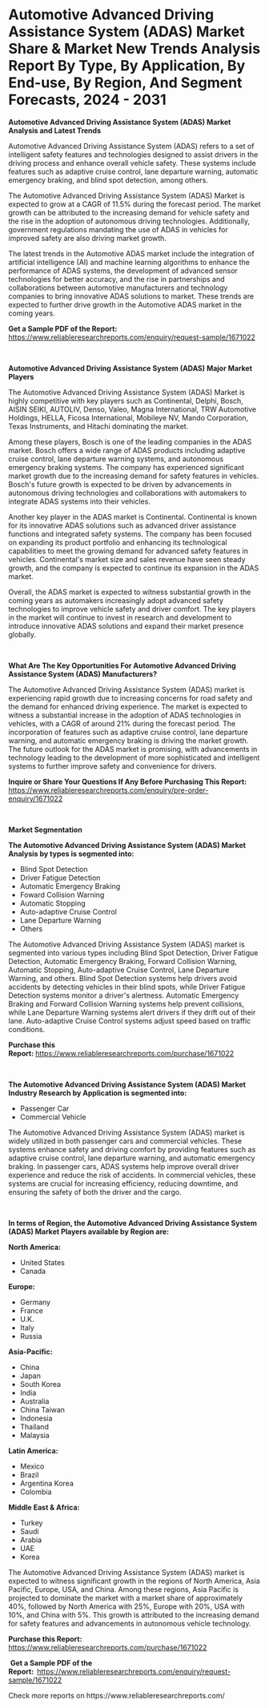 <p><h1>Automotive Advanced Driving Assistance System (ADAS) Market Share & Market New Trends Analysis Report By Type, By Application, By End-use, By Region, And Segment Forecasts, 2024 - 2031</h1></p><p><strong>Automotive Advanced Driving Assistance System (ADAS) Market Analysis and Latest Trends</strong></p>
<p><p>Automotive Advanced Driving Assistance System (ADAS) refers to a set of intelligent safety features and technologies designed to assist drivers in the driving process and enhance overall vehicle safety. These systems include features such as adaptive cruise control, lane departure warning, automatic emergency braking, and blind spot detection, among others.</p><p>The Automotive Advanced Driving Assistance System (ADAS) Market is expected to grow at a CAGR of 11.5% during the forecast period. The market growth can be attributed to the increasing demand for vehicle safety and the rise in the adoption of autonomous driving technologies. Additionally, government regulations mandating the use of ADAS in vehicles for improved safety are also driving market growth.</p><p>The latest trends in the Automotive ADAS market include the integration of artificial intelligence (AI) and machine learning algorithms to enhance the performance of ADAS systems, the development of advanced sensor technologies for better accuracy, and the rise in partnerships and collaborations between automotive manufacturers and technology companies to bring innovative ADAS solutions to market. These trends are expected to further drive growth in the Automotive ADAS market in the coming years.</p></p>
<p><strong>Get a Sample PDF of the Report:&nbsp;</strong> <a href="https://www.reliableresearchreports.com/enquiry/request-sample/1671022">https://www.reliableresearchreports.com/enquiry/request-sample/1671022</a></p>
<p>&nbsp;</p>
<p><strong>Automotive Advanced Driving Assistance System (ADAS) Major Market Players</strong></p>
<p><p>The Automotive Advanced Driving Assistance System (ADAS) Market is highly competitive with key players such as Continental, Delphi, Bosch, AISIN SEIKI, AUTOLIV, Denso, Valeo, Magna International, TRW Automotive Holdings, HELLA, Ficosa International, Mobileye NV, Mando Corporation, Texas Instruments, and Hitachi dominating the market.</p><p>Among these players, Bosch is one of the leading companies in the ADAS market. Bosch offers a wide range of ADAS products including adaptive cruise control, lane departure warning systems, and autonomous emergency braking systems. The company has experienced significant market growth due to the increasing demand for safety features in vehicles. Bosch's future growth is expected to be driven by advancements in autonomous driving technologies and collaborations with automakers to integrate ADAS systems into their vehicles.</p><p>Another key player in the ADAS market is Continental. Continental is known for its innovative ADAS solutions such as advanced driver assistance functions and integrated safety systems. The company has been focused on expanding its product portfolio and enhancing its technological capabilities to meet the growing demand for advanced safety features in vehicles. Continental's market size and sales revenue have seen steady growth, and the company is expected to continue its expansion in the ADAS market.</p><p>Overall, the ADAS market is expected to witness substantial growth in the coming years as automakers increasingly adopt advanced safety technologies to improve vehicle safety and driver comfort. The key players in the market will continue to invest in research and development to introduce innovative ADAS solutions and expand their market presence globally.</p></p>
<p>&nbsp;</p>
<p><strong>What Are The Key Opportunities For Automotive Advanced Driving Assistance System (ADAS) Manufacturers?</strong></p>
<p><p>The Automotive Advanced Driving Assistance System (ADAS) market is experiencing rapid growth due to increasing concerns for road safety and the demand for enhanced driving experience. The market is expected to witness a substantial increase in the adoption of ADAS technologies in vehicles, with a CAGR of around 21% during the forecast period. The incorporation of features such as adaptive cruise control, lane departure warning, and automatic emergency braking is driving the market growth. The future outlook for the ADAS market is promising, with advancements in technology leading to the development of more sophisticated and intelligent systems to further improve safety and convenience for drivers.</p></p>
<p><strong>Inquire or Share Your Questions If Any Before Purchasing This Report:</strong> <a href="https://www.reliableresearchreports.com/enquiry/pre-order-enquiry/1671022">https://www.reliableresearchreports.com/enquiry/pre-order-enquiry/1671022</a></p>
<p>&nbsp;</p>
<p><strong>Market Segmentation</strong></p>
<p><strong>The Automotive Advanced Driving Assistance System (ADAS) Market Analysis by types is segmented into:</strong></p>
<p><ul><li>Blind Spot Detection</li><li>Driver Fatigue Detection</li><li>Automatic Emergency Braking</li><li>Foward Collision Warning</li><li>Automatic Stopping</li><li>Auto-adaptive Cruise Control</li><li>Lane Departure Warning</li><li>Others</li></ul></p>
<p><p>The Automotive Advanced Driving Assistance System (ADAS) market is segmented into various types including Blind Spot Detection, Driver Fatigue Detection, Automatic Emergency Braking, Forward Collision Warning, Automatic Stopping, Auto-adaptive Cruise Control, Lane Departure Warning, and others. Blind Spot Detection systems help drivers avoid accidents by detecting vehicles in their blind spots, while Driver Fatigue Detection systems monitor a driver's alertness. Automatic Emergency Braking and Forward Collision Warning systems help prevent collisions, while Lane Departure Warning systems alert drivers if they drift out of their lane. Auto-adaptive Cruise Control systems adjust speed based on traffic conditions.</p></p>
<p><strong>Purchase this Report:&nbsp;</strong><a href="https://www.reliableresearchreports.com/purchase/1671022">https://www.reliableresearchreports.com/purchase/1671022</a></p>
<p>&nbsp;</p>
<p><strong>The Automotive Advanced Driving Assistance System (ADAS) Market Industry Research by Application is segmented into:</strong></p>
<p><ul><li>Passenger Car</li><li>Commercial Vehicle</li></ul></p>
<p><p>The Automotive Advanced Driving Assistance System (ADAS) market is widely utilized in both passenger cars and commercial vehicles. These systems enhance safety and driving comfort by providing features such as adaptive cruise control, lane departure warning, and automatic emergency braking. In passenger cars, ADAS systems help improve overall driver experience and reduce the risk of accidents. In commercial vehicles, these systems are crucial for increasing efficiency, reducing downtime, and ensuring the safety of both the driver and the cargo.</p></p>
<p>&nbsp;</p>
<p><strong>In terms of Region, the Automotive Advanced Driving Assistance System (ADAS) Market Players available by Region are:</strong></p>
<p>
    <p> <strong> North America: </strong>
        <ul>
            <li>United States</li>
            <li>Canada</li>
        </ul>
        </p> 
    <p> <strong> Europe: </strong>
        <ul>
            <li>Germany</li>
            <li>France</li>
            <li>U.K.</li>
            <li>Italy</li>
            <li>Russia</li>
        </ul>
        </p> 
    <p> <strong> Asia-Pacific: </strong>
        <ul>
            <li>China</li>
            <li>Japan</li>
            <li>South Korea</li>
            <li>India</li>
            <li>Australia</li>
            <li>China Taiwan</li>
            <li>Indonesia</li>
            <li>Thailand</li>
            <li>Malaysia</li>
        </ul>
        </p> 
    <p> <strong> Latin America: </strong>
        <ul>
            <li>Mexico</li>
            <li>Brazil</li>
            <li>Argentina Korea</li>
            <li>Colombia</li>
        </ul>
        </p> 
    <p> <strong> Middle East & Africa: </strong>
        <ul>
            <li>Turkey</li>
            <li>Saudi</li>
            <li>Arabia</li>
            <li>UAE</li>
            <li>Korea</li>
        </ul>
    </p>
    </p>
<p><p>The Automotive Advanced Driving Assistance System (ADAS) market is expected to witness significant growth in the regions of North America, Asia Pacific, Europe, USA, and China. Among these regions, Asia Pacific is projected to dominate the market with a market share of approximately 40%, followed by North America with 25%, Europe with 20%, USA with 10%, and China with 5%. This growth is attributed to the increasing demand for safety features and advancements in autonomous vehicle technology.</p></p>
<p><strong>Purchase this Report: </strong><a href="https://www.reliableresearchreports.com/purchase/1671022">https://www.reliableresearchreports.com/purchase/1671022</a></p>
<p>&nbsp;<strong>Get a Sample PDF of the Report:&nbsp;&nbsp;</strong><a href="https://www.reliableresearchreports.com/enquiry/request-sample/1671022">https://www.reliableresearchreports.com/enquiry/request-sample/1671022</a></p>
<p><strong></strong></p>
<p>Check more reports on https://www.reliableresearchreports.com/</p>